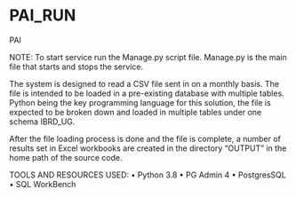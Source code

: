 # PAI_RUN
 PAI

NOTE: To start service run the Manage.py script file. Manage.py is the main file that starts and stops the service. 

The system is designed to read a CSV file sent in on a monthly basis. The file is intended to be loaded in a pre-existing database with multiple tables. Python being the key programming language for this solution, the file is expected to be broken down and loaded in multiple tables under one schema IBRD_UG. 

After the file loading process is done and the file is complete, a number of results set in Excel workbooks are created in the directory “OUTPUT” in the home path of the source code.


TOOLS AND RESOURCES USED:
•	Python 3.8
•	PG Admin 4
•	PostgresSQL
•	SQL WorkBench

